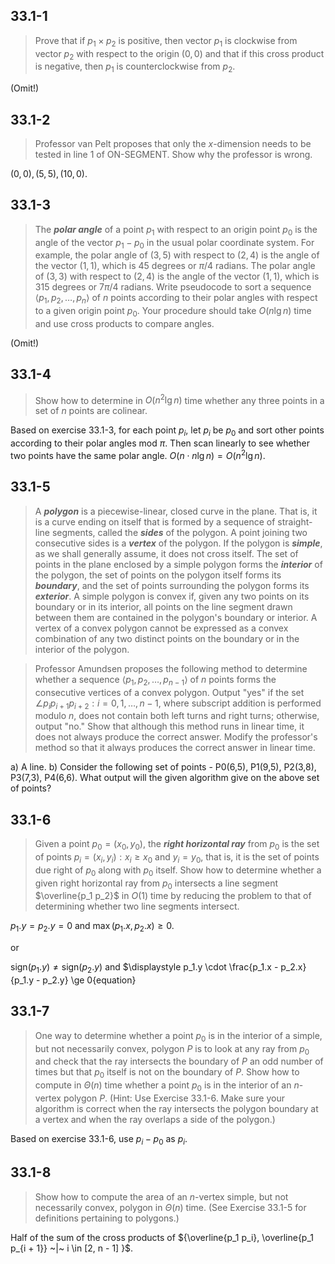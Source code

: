 ## 33.1-1

> Prove that if $p_1 \times p_2$ is positive, then vector $p_1$ is clockwise from vector $p_2$ with respect to the origin $(0, 0)$ and that if this cross product is negative, then $p_1$ is counterclockwise from $p_2$.

(Omit!)

## 33.1-2

> Professor van Pelt proposes that only the $x$-dimension needs to be tested in line 1 of ON-SEGMENT. Show why the professor is wrong.

$(0, 0), (5, 5), (10, 0)$.

## 33.1-3

> The **_polar angle_** of a point $p_1$ with respect to an origin point $p_0$ is the angle of the vector $p_1 - p_0$ in the usual polar coordinate system. For example, the polar angle of $(3, 5)$ with respect to $(2, 4)$ is the angle of the vector $(1, 1)$, which is $45$ degrees or $\pi / 4$ radians. The polar angle of $(3, 3)$ with respect to $(2, 4)$ is the angle of the vector $(1, 1)$, which is $315$ degrees or $7\pi / 4$ radians. Write pseudocode to sort a sequence $\langle p_1, p_2, \ldots, p_n \rangle$ of $n$ points according to their polar angles with respect to a given origin point $p_0$. Your procedure should take $O(n\lg n)$ time and use cross products to compare angles.

(Omit!)

## 33.1-4

> Show how to determine in $O(n^2 \lg n)$ time whether any three points in a set of $n$ points are colinear.

Based on exercise 33.1-3, for each point $p_i$, let $p_i$ be $p_0$ and sort other points according to their polar angles mod $\pi$. Then scan linearly to see whether two points have the same polar angle. $O(n \cdot n\lg n) = O(n^2 \lg n)$.

## 33.1-5

> A **_polygon_** is a piecewise-linear, closed curve in the plane. That is, it is a curve ending on itself that is formed by a sequence of straight-line segments, called the **_sides_** of the polygon. A point joining two consecutive sides is a **_vertex_** of the polygon. If the polygon is **_simple_**, as we shall generally assume, it does not cross itself. The set of points in the plane enclosed by a simple polygon forms the **_interior_** of the polygon, the set of points on the polygon itself forms its **_boundary_**, and the set of points surrounding the polygon forms its **_exterior_**. A simple polygon is convex if, given any two points on its boundary or in its interior, all points on the line segment drawn between them are contained in the polygon's boundary or interior. A vertex of a convex polygon cannot be expressed as a convex combination of any two distinct points on the boundary or in the interior of the polygon.

> Professor Amundsen proposes the following method to determine whether a sequence $\langle p_1, p_2, \ldots, p_{n - 1} \rangle$ of $n$ points forms the consecutive vertices of a convex polygon. Output "yes" if the set ${ \angle p_i p_{i + 1} p_{i + 2}: i = 0, 1, \ldots, n - 1 }$, where subscript addition is performed modulo $n$, does not contain both left turns and right turns; otherwise, output "no." Show that although this method runs in linear time, it does not always produce the correct answer. Modify the professor's method so that it always produces the correct answer in linear time.

a) A line.
b) Consider the following set of points - 
P0(6,5), P1(9,5), P2(3,8), P3(7,3), P4(6,6).
What output will the given algorithm give on the above set of points?

## 33.1-6

> Given a point $p_0 = (x_0, y_0)$, the **_right horizontal ray_** from $p_0$ is the set of points ${ p_i = (x_i, y_i) : x_i \ge x_0 ~\text{and}~ y_i = y_0 }$, that is, it is the set of points due right of $p_0$ along with $p_0$ itself. Show how to determine whether a given right horizontal ray from $p_0$ intersects a line segment $\overline{p_1 p_2}$ in $O(1)$ time by reducing the problem to that of determining whether two line segments intersect.

$p_1.y = p_2.y = 0$ and $\max(p_1.x, p_2.x) \ge 0$.

or

$\text{sign}(p_1.y) \ne \text{sign}(p_2.y)$ and \$\displaystyle p_1.y \cdot \frac{p_1.x - p_2.x}{p_1.y - p_2.y} \ge 0{equation}

## 33.1-7

> One way to determine whether a point $p_0$ is in the interior of a simple, but not necessarily convex, polygon $P$ is to look at any ray from $p_0$ and check that the ray intersects the boundary of $P$ an odd number of times but that $p_0$ itself is not on the boundary of $P$. Show how to compute in $\Theta(n)$ time whether a point $p_0$ is in the interior of an $n$-vertex polygon $P$. (Hint: Use Exercise 33.1-6. Make sure your algorithm is correct when the ray intersects the polygon boundary at a vertex and when the ray overlaps a side of the polygon.)

Based on exercise 33.1-6, use $p_i - p_0$ as $p_i$.

## 33.1-8

> Show how to compute the area of an $n$-vertex simple, but not necessarily convex, polygon in $\Theta(n)$ time. (See Exercise 33.1-5 for definitions pertaining to polygons.)

Half of the sum of the cross products of ${\overline{p_1 p_i}, \overline{p_1 p_{i + 1}} ~|~ i \in [2, n - 1] }$.
